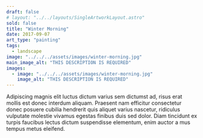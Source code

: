 ```yaml
---
draft: false
# layout: "../../layouts/SingleArtworkLayout.astro"
sold: false
title: "Winter Morning"
date: 2017-09-07
art_type: "painting"
tags: 
  - landscape
image: "../../../assets/images/winter-morning.jpg"
main_image_alt: "THIS DESCRIPTION IS REQUIRED"
images: 
  - image: "../../../assets/images/winter-morning.jpg"
    image_alt: "THIS DESCRIPTION IS REQUIRED"
---
```


Adipiscing magnis elit luctus dictum varius sem dictumst ad, risus erat mollis est donec interdum aliquam. Praesent nam efficitur consectetur donec posuere cubilia hendrerit quis aliquet varius nascetur, ridiculus vulputate molestie vivamus egestas finibus duis sed dolor. Diam tincidunt ex turpis faucibus lectus dictum suspendisse elementum, enim auctor a mus tempus metus eleifend.

